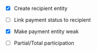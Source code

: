 - [x] Create recipient entity
- [ ] Link payment status to recipient
- [x] Make payment entity weak
- [ ] Partial/Total participation


